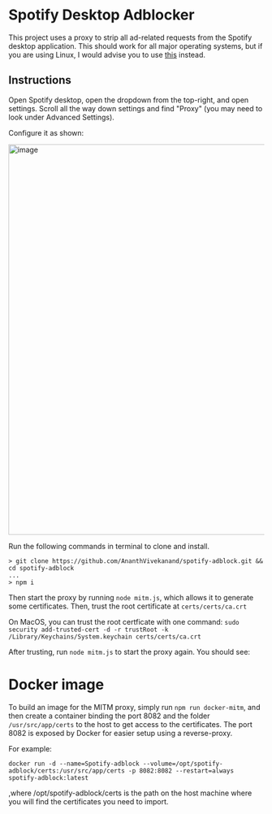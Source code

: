 # Spotify Desktop Adblocker

This project uses a proxy to strip all ad-related requests from the Spotify desktop application. This should 
work for all major operating systems, but if you are using Linux, I would advise you to use [this](https://github.com/abba23/spotify-adblock-linux) instead.  

## Instructions

Open Spotify desktop, open the dropdown from the top-right, and open settings. Scroll all the way down settings and find "Proxy" (you may need
to look under Advanced Settings).

Configure it as shown:

<img width="769" alt="image" src="https://user-images.githubusercontent.com/40674932/206878775-b732b90d-5ae3-41a1-9bb6-f30eab1ff1d4.png">

Run the following commands in terminal to clone and install. 
```
> git clone https://github.com/AnanthVivekanand/spotify-adblock.git && cd spotify-adblock
...
> npm i
```

Then start the proxy by running `node mitm.js`, which allows it to generate some certificates. Then, trust the 
root certificate at `certs/certs/ca.crt`

On MacOS, you can trust the root certficate with one command: `sudo security add-trusted-cert -d -r trustRoot -k /Library/Keychains/System.keychain certs/certs/ca.crt`

After trusting, run `node mitm.js` to start the proxy again. You should see:



# Docker image

To build an image for the MITM proxy, simply run `npm run docker-mitm`, and then create a container binding the port 8082 and the folder `/usr/src/app/certs` to the host to get access to the certificates.
The port 8082 is exposed by Docker for easier setup using a reverse-proxy.

For example:

```docker run -d --name=Spotify-adblock --volume=/opt/spotify-adblock/certs:/usr/src/app/certs -p 8082:8082 --restart=always spotify-adblock:latest```

,where /opt/spotify-adblock/certs is the path on the host machine where you will find the certificates you need to import.
